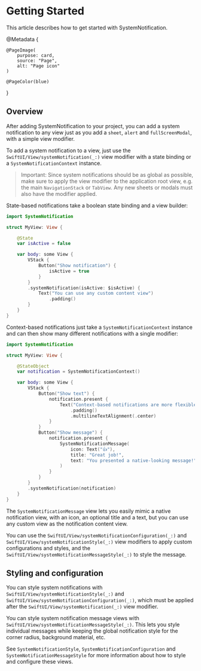 # Getting Started

This article describes how to get started with SystemNotification.

@Metadata {
    
    @PageImage(
        purpose: card,
        source: "Page",
        alt: "Page icon"
    )
    
    @PageColor(blue)
}



## Overview

After adding SystemNotification to your project, you can add a system notification to any view just as you add a `sheet`, `alert` and `fullScreenModal`, with a simple view modifier.

To add a system notification to a view, just use the ``SwiftUI/View/systemNotification(_:)`` view modifier with a state binding or a ``SystemNotificationContext`` instance.

> Important: Since system notifications should be as global as possible, make sure to apply the view modifier to the application root view, e.g. the main `NavigationStack` or ``TabView``. Any new sheets or modals must also have the modifier applied. 

State-based notifications take a boolean state binding and a view builder:

```swift
import SystemNotification

struct MyView: View {

    @State
    var isActive = false

    var body: some View {
        VStack {
            Button("Show notification") {
                isActive = true
            }
        }
        .systemNotification(isActive: $isActive) {
            Text("You can use any custom content view")
                .padding()
        }
    }
}
```

Context-based notifications just take a ``SystemNotificationContext`` instance and can then show many different notifications with a single modifier:

```swift
import SystemNotification

struct MyView: View {

    @StateObject
    var notification = SystemNotificationContext()

    var body: some View {
        VStack {
            Button("Show text") {
                notification.present {
                    Text("Context-based notifications are more flexible.")
                        .padding()
                        .multilineTextAlignment(.center)
                }
            }
            Button("Show message") {
                notification.present {
                    SystemNotificationMessage(
                        icon: Text("👍"),
                        title: "Great job!",
                        text: "You presented a native-looking message!"
                    )
                }
            }
        }
        .systemNotification(notification)
    }
}
```

The ``SystemNotificationMessage`` view lets you easily mimic a native notification view, with an icon, an optional title and a text, but you can use any custom view as the notification content view.

You can use the ``SwiftUI/View/systemNotificationConfiguration(_:)`` and ``SwiftUI/View/systemNotificationStyle(_:)`` view modifiers to apply custom configurations and styles, and the ``SwiftUI/View/systemNotificationMessageStyle(_:)`` to style the message.


## Styling and configuration

You can style system notifications with ``SwiftUI/View/systemNotificationStyle(_:)`` and ``SwiftUI/View/systemNotificationConfiguration(_:)``, which must be applied after the ``SwiftUI/View/systemNotification(_:)`` view modifier.

You can style system notification message views with ``SwiftUI/View/systemNotificationMessageStyle(_:)``. This lets you style individual messages while keeping the global notification style for the corner radius, background material, etc.


See ``SystemNotificationStyle``, ``SystemNotificationConfiguration`` and ``SystemNotificationMessageStyle`` for more information about how to style and configure these views.
